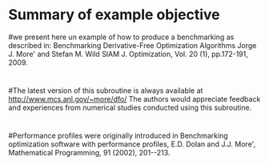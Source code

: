 # Summary of example objective
#we present here un example of how to produce a benchmarking as described in: Benchmarking Derivative-Free Optimization Algorithms Jorge J. More' and Stefan M. Wild SIAM J. Optimization, Vol. 20 (1), pp.172-191, 2009.
#
#The latest version of this subroutine is always available at http://www.mcs.anl.gov/~more/dfo/ The authors would appreciate feedback and experiences from numerical studies conducted using this subroutine.
#
#Performance profiles were originally introduced in Benchmarking optimization software with performance profiles, E.D. Dolan and J.J. More', Mathematical Programming, 91 (2002), 201--213.
